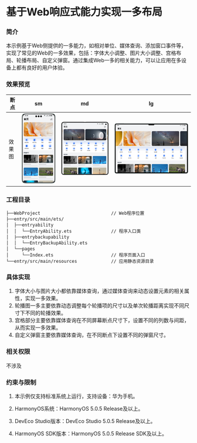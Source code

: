 # 基于Web响应式能力实现一多布局


### 简介
本示例基于Web侧提供的一多能力，如相对单位、媒体查询、添加窗口事件等，实现了常见的Web的一多效果，包括：字体大小调整、图片大小调整、宫格布局、轮播布局、自定义弹窗。通过集成Web一多的相关能力，可以让应用在多设备上都有良好的用户体验。

### 效果预览

| 断点   | sm                                   | md                                      | lg                                    |
| ------ | ------------------------------------ | --------------------------------------- | ------------------------------------- |
| 效果图 | ![](./screenshots/devices/phone.png) | ![](./screenshots/devices/foldable.png) | ![](./screenshots/devices/tablet.png) |


### 工程目录

```
├──WebProject                           // Web程序位置
├──entry/src/main/ets/
│  ├──entryability
│  │  └──EntryAbility.ets               // 程序入口类
│  ├──entrybackupability  
│  │  └──EntryBackupAbility.ets  
│  └──pages              
│     └──Index.ets                      // 程序页面入口
└──entry/src/main/resources             // 应用静态资源目录
```

### 具体实现
1. 字体大小与图片大小都依靠媒体查询，通过媒体查询来动态设置元素的相关属性，实现一多效果。
2. 轮播图一多主要依靠动态调整每个轮播项的尺寸以及单次轮播距离实现不同尺寸下不同的轮播效果。
3. 宫格部分主要依靠媒体查询在不同屏幕断点尺寸下，设置不同的列数与间距，从而实现一多效果。
4. 自定义弹窗主要依靠媒体查询，在不同断点下设置不同的弹窗尺寸。

### 相关权限

不涉及

### 约束与限制
1. 本示例仅支持标准系统上运行，支持设备：华为手机。

2. HarmonyOS系统：HarmonyOS 5.0.5 Release及以上。

3. DevEco Studio版本：DevEco Studio 5.0.5 Release及以上。

4. HarmonyOS SDK版本：HarmonyOS 5.0.5 Release SDK及以上。